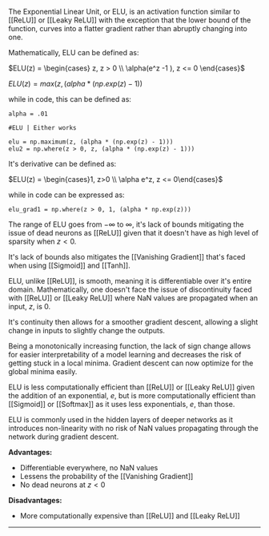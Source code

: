 The Exponential Linear Unit, or ELU, is an activation function similar to [[ReLU]] or [[Leaky ReLU]] with the exception that the lower bound of the function, curves into a flatter gradient rather than abruptly changing into one.

Mathematically, ELU can be defined as:

$ELU(z) = \begin{cases} z, z > 0 \\ \alpha(e^z -1 ), z <= 0 \end{cases}$

$ELU(z) = max(z, (alpha * (np.exp(z) - 1))$

while in code, this can be defined as:

```
alpha = .01

#ELU | Either works

elu = np.maximum(z, (alpha * (np.exp(z) - 1)))
elu2 = np.where(z > 0, z, (alpha * (np.exp(z) - 1)))
```

It's derivative can be defined as:

$ELU(z) = \begin{cases}1, z>0 \\ \alpha e^z, z <= 0\end{cases}$

while in code can be expressed as:

```
elu_grad1 = np.where(z > 0, 1, (alpha * np.exp(z)))
```

The range of ELU goes from $-\infty$ to $\infty$, it's lack of bounds mitigating the issue of dead neurons as [[ReLU]] given that it doesn't have as high level of sparsity when $z < 0$. 

It's lack of bounds also mitigates the [[Vanishing Gradient]] that's faced when using [[Sigmoid]] and [[Tanh]]. 

ELU, unlike [[ReLU]], is smooth, meaning it is differentiable over it's entire domain. Mathematically,  one doesn't face the issue of discontinuity faced with [[ReLU]] or [[Leaky ReLU]] where NaN values are propagated when an input, $z$, is $0$.

It's continuity then allows for a smoother gradient descent, allowing a slight change in inputs to slightly change the outputs.

Being a monotonically increasing function, the lack of sign change allows for easier interpretability of a model learning and decreases the risk of getting stuck in a local minima. Gradient descent can now optimize for the global minima easily.

ELU is less computationally efficient than [[ReLU]] or [[Leaky ReLU]] given the addition of an exponential, $e$, but is more computationally efficient than [[Sigmoid]] or [[Softmax]] as it uses less exponentials, $e$, than those.

ELU is commonly used in the hidden layers of deeper networks as it introduces non-linearity with no risk of NaN values propagating through the network during gradient descent.

**Advantages:**
- Differentiable everywhere, no NaN values
- Lessens the probability of the [[Vanishing Gradient]]
- No dead neurons at $z < 0$

**Disadvantages:**
- More computationally expensive than [[ReLU]] and [[Leaky ReLU]]

---